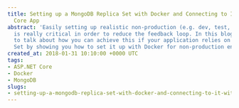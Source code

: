 ```yaml
---
title: Setting up a MongoDB Replica Set with Docker and Connecting to It With a .NET
  Core App
abstract: 'Easily setting up realistic non-production (e.g. dev, test, QA, etc.) environments
  is really critical in order to reduce the feedback loop. In this blog post, I want
  to talk about how you can achieve this if your application relies on MongoDB Replica
  Set by showing you how to set it up with Docker for non-production environments. '
created_at: 2018-01-31 10:10:00 +0000 UTC
tags:
- ASP.NET Core
- Docker
- MongoDB
slugs:
- setting-up-a-mongodb-replica-set-with-docker-and-connecting-to-it-with-a--net-core-app
---
```

